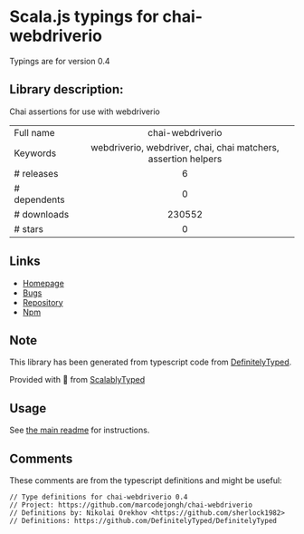 
# Scala.js typings for chai-webdriverio

Typings are for version 0.4

## Library description:
Chai assertions for use with webdriverio

|                    |                 |
| ------------------ | :-------------: |
| Full name          | chai-webdriverio |
| Keywords           | webdriverio, webdriver, chai, chai matchers, assertion helpers |
| # releases         | 6 |
| # dependents       | 0 |
| # downloads        | 230552 |
| # stars            | 0 |

## Links
- [Homepage](https://github.com/marcodejongh/chai-webdriverio#readme)
- [Bugs](https://github.com/marcodejongh/chai-webdriverio/issues)
- [Repository](https://github.com/marcodejongh/chai-webdriverio)
- [Npm](https://www.npmjs.com/package/chai-webdriverio)
    


## Note
This library has been generated from typescript code from [DefinitelyTyped](https://definitelytyped.org).

Provided with :purple_heart: from [ScalablyTyped](https://github.com/oyvindberg/ScalablyTyped)

## Usage
See [the main readme](../../readme.md) for instructions.

## Comments

These comments are from the typescript definitions and might be useful:
```
// Type definitions for chai-webdriverio 0.4
// Project: https://github.com/marcodejongh/chai-webdriverio
// Definitions by: Nikolai Orekhov <https://github.com/sherlock1982>
// Definitions: https://github.com/DefinitelyTyped/DefinitelyTyped

```

